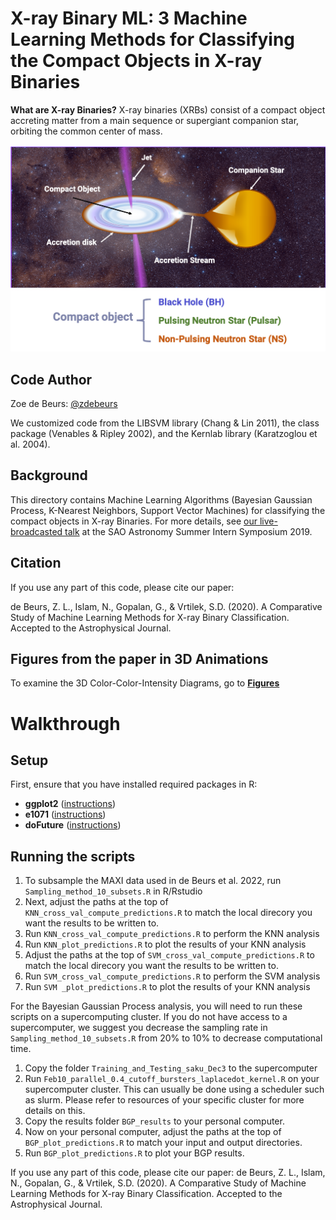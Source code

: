# X-ray Binary ML: 3 Machine Learning Methods for Classifying the Compact Objects in X-ray Binaries

**What are X-ray Binaries?** X-ray  binaries  (XRBs)  consist  of  a  compact  object accreting  matter  from  a  main  sequence  or  supergiant companion  star,  orbiting  the  common  center  of  mass.

![GRS1739 Animation](pics/XRB_visualization.png)

## Code Author

Zoe de Beurs: [@zdebeurs](https://github.com/zdebeurs)

We customized code from the LIBSVM library (Chang & Lin 2011), the class package (Venables & Ripley 2002), and the Kernlab library (Karatzoglou et al. 2004).

## Background

This directory contains Machine Learning Algorithms (Bayesian Gaussian Process,
 K-Nearest Neighbors, Support Vector Machines) for classifying the compact objects
  in X-ray Binaries. For more details, see [our live-broadcasted talk](https://youtu.be/c6SgxjjYLPk) at the SAO Astronomy Summer Intern Symposium 2019. 
  
## Citation

If you use any part of this code, please cite our paper:

de Beurs, Z. L., Islam, N., Gopalan, G., & Vrtilek, S.D. (2020). A Comparative Study of Machine Learning Methods for X-ray Binary Classification. Accepted to the Astrophysical Journal. 

## Figures from the paper in 3D Animations

To examine the 3D Color-Color-Intensity Diagrams, go to **[Figures](https://github.com/zdebeurs/3ML_methods_for_XRB_classification/tree/master/Figures)**

# Walkthrough

## Setup

First, ensure that you have installed required packages in R:

* **ggplot2** ([instructions](https://ggplot2.tidyverse.org/))
* **e1071** ([instructions](https://cran.r-project.org/web/packages/e1071/index.html/))
* **doFuture** ([instructions](https://cran.r-project.org/web/packages/doFuture/index.html/))

## Running the scripts

1. To subsample the MAXI data used in de Beurs et al. 2022, run `Sampling_method_10_subsets.R` in R/Rstudio
2. Next, adjust the paths at the top of `KNN_cross_val_compute_predictions.R` to match the local direcory you want the results to be written to.
3. Run `KNN_cross_val_compute_predictions.R` to perform the KNN analysis
4. Run `KNN_plot_predictions.R` to plot the results of your KNN analysis
5. Adjust the paths at the top of `SVM_cross_val_compute_predictions.R` to match the local direcory you want the results to be written to.
6. Run `SVM_cross_val_compute_predictions.R` to perform the SVM analysis
7. Run `SVM _plot_predictions.R`  to plot the results of your KNN analysis

For the Bayesian Gaussian Process analysis, you will need to run these scripts on a supercomputing cluster. If you do not have access to a supercomputer, we suggest you decrease the sampling rate in `Sampling_method_10_subsets.R` from 20% to 10% to decrease computational time.
1. Copy the folder `Training_and_Testing_saku_Dec3` to the supercomputer
2. Run `Feb10_parallel_0.4_cutoff_bursters_laplacedot_kernel.R` on your supercomputer cluster. This can usually be done using a scheduler such as slurm. Please refer to resources of your specific cluster for more details on this.
3. Copy the results folder `BGP_results` to your personal computer.
4. Now on your personal computer, adjust the paths at the top of `BGP_plot_predictions.R` to match your input and output directories.
5. Run `BGP_plot_predictions.R` to plot your BGP results.


If you use any part of this code, please cite our paper:
de Beurs, Z. L., Islam, N., Gopalan, G., & Vrtilek, S.D. (2020). A Comparative Study of Machine Learning Methods for X-ray Binary Classification. Accepted to the Astrophysical Journal.

